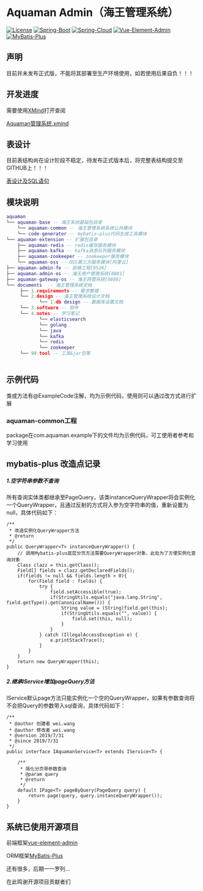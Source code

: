 # Aquaman Admin（海王管理系统）

[![License](https://img.shields.io/badge/license-MIT-blue.svg)](LICENSE)
[![Spring-Boot](https://img.shields.io/badge/spring--boot-2.1.3.RELEASE-brightgreen)](https://spring.io/projects/spring-boot)
[![Spring-Cloud](https://img.shields.io/badge/spring%20cloud-Greenwich.RELEASE-brightgreen)](https://spring.io/projects/spring-cloud)
[![Vue-Element-Admin](https://img.shields.io/badge/vue--element--admin-3.9.0-brightgreen)](https://panjiachen.github.io/vue-element-admin-site/zh/)
[![MyBatis-Plus](https://img.shields.io/badge/mybatis--plus-3.1.0-brightgreen)](https://mp.baomidou.com/)

## 声明

目前并未发布正式版，不能将其部署至生产环境使用，如若使用后果自负！！！

## 开发进度

需要使用[XMind](https://www.xmind.cn/xmind8-pro/)打开查阅

[Aquaman管理系统.xmind](https://github.com/kukukakiki/aquaman/tree/master/aquaman-doc/1.%20requirements)

## 表设计

目前表结构尚在设计阶段不稳定，待发布正式版本后，将完整表结构提交至GITHUB上！！！

[表设计及SQL语句](https://github.com/kukukakiki/aquaman/tree/master/aquaman-doc/2.design/1.db%20design)

## 模块说明
```lua
aquaman
└── aquaman-base -- 海王系统基础包目录
    └── aquaman-common -- 海王管理系统系统公共模块
    └── code-generator -- mybatis-plus代码生成工具模块
└── aquaman-extension -- 扩展包目录
    ├── aquaman-redis -- redis缓存服务模块
    ├── aquaman-kafka -- kafka消息队列服务模块
    ├── aquaman-zookeeper -- zookeeper服务模块
    └── aquaman-oss -- OSS第三方服务模块[阿里云]
├── aquaman-admin-fe -- 前端工程[9528]
├── aquaman-admin-os -- 海王用户管理系统[8081]
├── aquaman-gateway-os -- 海王网管系统[8888]
└── documents  -- 海王管理系统文档 
     ├── 1.requirements -- 需求整理
     └── 2.design -- 海王管理系统设计文档
            └── 1.db design -- 数据库设置文档
     └── 3.software -- 软件
     └── 4.notes -- 学习笔记
            └── elasticsearch
            └── golang
            └── java
            └── kafka
            └── redis
            └── zookeeper
     └── 99.tool -- 工具&jar包等
	 
```

## 示例代码

类或方法有@ExampleCode注解，均为示例代码，使用则可以通过改方式进行扩展

### aquaman-common工程

package在com.aquaman.example下的文件均为示例代码，可工使用者参考和学习使用

## mybatis-plus 改造点记录

##### 1.空字符串参数不查询

所有查询实体类都继承至PageQuery<T>，该类instanceQueryWrapper将会实例化一个QueryWrapper，且通过反射的方式将入参为空字符串的值，重新设置为null，具体代码如下：

```
/**
 * 改造实例化QueryWrapper方法
 * @return
 */
public QueryWrapper<T> instanceQueryWrapper() {
    // 调用Mybatis-plus底层分页方法需要QueryWrapper对象，此处为了方便实例化查询对象
    Class clazz = this.getClass();
    Field[] fields = clazz.getDeclaredFields();
    if(fields != null && fields.length > 0){
        for(Field field : fields) {
            try {
                field.setAccessible(true);
                if(StringUtils.equals("java.lang.String", field.getType().getCanonicalName())) {
                    String value = (String)field.get(this);
                    if(StringUtils.equals("", value)) {
                        field.set(this, null);
                    }
                }
            } catch (IllegalAccessException e) {
                e.printStackTrace();
            }
        }
    }
    return new QueryWrapper(this);
}
```

##### 2.继承IService增加pageQuery方法

IService默认page方法只能实例化一个空的QueryWrapper，如果有参数查询将不会把Query的参数带入sql查询，具体代码如下：

```
/**
 * @author 创建者 wei.wang
 * @author 修改者 wei.wang
 * @version 2019/7/31
 * @since 2019/7/31
 */
public interface IAquamanService<T> extends IService<T> {

    /**
     * 简化分页带参数查询
     * @param query
     * @return
     */
    default IPage<T> pageByQuery(PageQuery query) {
        return page(query, query.instanceQueryWrapper());
    }
}
```

## 系统已使用开源项目

前端框架[vue-element-admin](https://panjiachen.github.io/vue-element-admin-site/zh/)

ORM框架[MyBatis-Plus](https://mp.baomidou.com/)

还有很多，后期一一罗列...

在此鸣谢开源项目贡献者们


